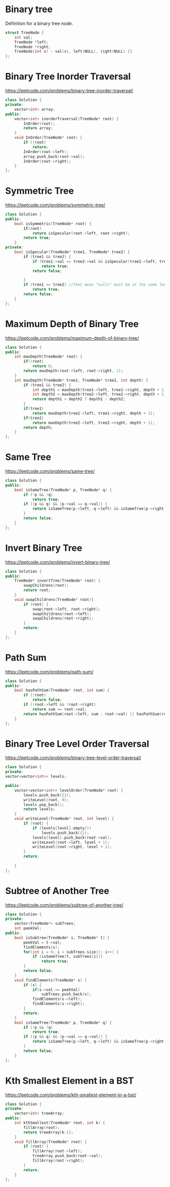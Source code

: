 # Binary tree

Definition for a binary tree node.

```C++ 
struct TreeNode {
    int val;
    TreeNode *left;
    TreeNode *right;
    TreeNode(int x) : val(x), left(NULL), right(NULL) {}
};
```


# Binary Tree Inorder Traversal

https://leetcode.com/problems/binary-tree-inorder-traversal/
```C++ 
class Solution {
private:
    vector<int> array;
public:
    vector<int> inorderTraversal(TreeNode* root) {
        InOrder(root);
        return array;
    }
    void InOrder(TreeNode* root) {
        if (!root)
            return;
        InOrder(root->left);
        array.push_back(root->val);
        InOrder(root->right);
    }
};
 ```
 
 # Symmetric Tree

https://leetcode.com/problems/symmetric-tree/
```C++ 
class Solution {
public:
    bool isSymmetric(TreeNode* root) {
        if(root)
            return isSpecular(root->left, root->right);
        return true;
    }
private:
    bool isSpecular(TreeNode* tree1, TreeNode* tree2) {
        if (tree1 && tree2) {
            if (tree1->val == tree2->val && isSpecular(tree1->left, tree2->right) && isSpecular(tree1->right, tree2->left))
                return true;
            return false;

        }
        if (tree1 == tree2) //that mean "nulls" must be at the same level of tree
            return true;
        return false;
    }
};
 ```
 
 # Maximum Depth of Binary Tree

https://leetcode.com/problems/maximum-depth-of-binary-tree/
```C++ 
class Solution {
public:
    int maxDepth(TreeNode* root) {
        if(!root)
            return 0;
        return maxDepth(root->left, root->right, 1);
    }
    int maxDepth(TreeNode* tree1, TreeNode* tree2, int depth) {
        if (tree1 && tree2) {
            int depth1 = maxDepth(tree1->left, tree1->right, depth + 1);
            int depth2 = maxDepth(tree2->left, tree2->right, depth + 1);
            return depth1 > depth2 ? depth1 : depth2;
        }
        if(tree1)
            return maxDepth(tree1->left, tree1->right, depth + 1);
        if(tree2)
            return maxDepth(tree2->left, tree2->right, depth + 1);
        return depth;
    }
};
 ```
 
 # Same Tree

https://leetcode.com/problems/same-tree/
```C++ 
class Solution {
public:
    bool isSameTree(TreeNode* p, TreeNode* q) {
        if (!p && !q)
            return true;
        if ((p && q) && (p->val == q->val)) {
            return isSameTree(p->left, q->left) && isSameTree(p->right, q->right);
        }
        return false;
    }
};
 ```
 
 # Invert Binary Tree

https://leetcode.com/problems/invert-binary-tree/
```C++ 
class Solution {
public:
    TreeNode* invertTree(TreeNode* root) {
        swapChildrens(root);
        return root;
    }
    void swapChildrens(TreeNode* root){
        if (root) {
            swap(root->left, root->right);
            swapChildrens(root->left);
            swapChildrens(root->right);
        }
        return;
    }
};
 ```
 
 # Path Sum

https://leetcode.com/problems/path-sum/
```C++ 
class Solution {
public:
    bool hasPathSum(TreeNode* root, int sum) {
        if (!root)
            return false;
        if (!root->left && !root->right)
            return sum == root->val;
        return hasPathSum(root->left, sum - root->val) || hasPathSum(root->right, sum - root->val);
    }
};
 ```
 
 # Binary Tree Level Order Traversal

https://leetcode.com/problems/binary-tree-level-order-traversal/
```C++ 
class Solution {
private:
vector<vector<int>> levels;

public:
    vector<vector<int>> levelOrder(TreeNode* root) {
        levels.push_back({});
        writeLevel(root, 0);
        levels.pop_back();
        return levels;
    }
    void writeLevel(TreeNode* root, int level) {
        if (root) {
            if (levels[level].empty())
                levels.push_back({});
            levels[level].push_back(root->val);
            writeLevel(root->left, level + 1);
            writeLevel(root->right, level + 1);
        }
        return;
        
    }
};
 ```
 
 # Subtree of Another Tree

https://leetcode.com/problems/subtree-of-another-tree/
```C++ 
class Solution {
private:
    vector<TreeNode*> subTrees;
    int peekVal;
public:
    bool isSubtree(TreeNode* s, TreeNode* t) {
        peekVal = t->val;
        findElements(s);
        for(int i = 0; i < subTrees.size(); i++) {
            if (isSameTree(t, subTrees[i]))
                return true;
        }
        return false;
    }
    void findElements(TreeNode* s) {
        if (s) {
            if(s->val == peekVal)
                subTrees.push_back(s);
            findElements(s->left);
            findElements(s->right);
        }
        return;
    }
    bool isSameTree(TreeNode* p, TreeNode* q) {
        if (!p && !q)
            return true;
        if ((p && q) && (p->val == q->val)) {
            return isSameTree(p->left, q->left) && isSameTree(p->right, q->right);
        }
        return false;
    }
};
 ```
 
#  Kth Smallest Element in a BST

https://leetcode.com/problems/kth-smallest-element-in-a-bst/
```C++ 
class Solution {
private:
    vector<int> treeArray;
public:
    int kthSmallest(TreeNode* root, int k) {
        fillArray(root);
        return treeArray[k-1];
    }
    void fillArray(TreeNode* root) {
        if (root) {
            fillArray(root->left);
            treeArray.push_back(root->val);
            fillArray(root->right);
        }
        return;
    }
};
 ```
